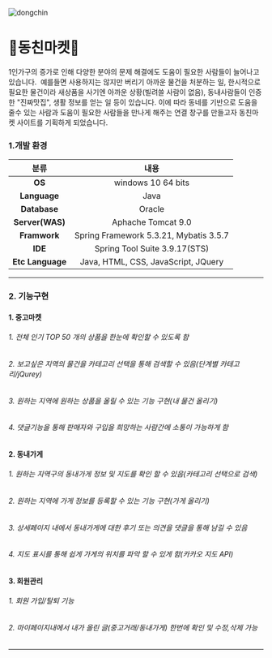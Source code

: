 ![dongchin](https://user-images.githubusercontent.com/101978677/187059753-c22754e5-82b5-46a1-a01e-27bcefe3c53a.JPG)

<h1>🏡동친마켓🏡</h1>
1인가구의 증가로 인해 다양한 분야의 문제 해결에도 도움이 필요한 사람들이 늘어나고 있습니다.&nbsp;
예를들면 사용하지는 않지만 버리기 아까운 물건을 처분하는 일, 한시적으로 필요한 물건이라 새상품을 사기엔 아까운 상황(빌려쓸 사람이 없음),
동내사람들이 인증한 "진짜맛집", 생활 정보를 얻는 일 등이 있습니다.&nbsp;이에 따라 동네를 기반으로 도움을 줄수 있는 사람과 도움이 필요한 사람들을 만나게 해주는 연결 창구를 만들고자 동친마켓 사이트를 기획하게 되었습니다.

### 1.개발 환경
|분류|내용|
|:---:|:------:|
|**OS**|windows 10 64 bits|
|**Language**|Java|
|**Database**|Oracle|
|**Server(WAS)**|Aphache Tomcat 9.0|
|**Framwork**|Spring Framework 5.3.21,  Mybatis 3.5.7|
|**IDE**|Spring Tool Suite 3.9.17(STS)|
|**Etc Language**|Java, HTML, CSS, JavaScript, JQuery |

<hr>

### 2. 기능구현
#### 1. 중고마켓
###### 1. 전체 인기 TOP 50 개의 상품을 한눈에 확인할 수 있도록 함
###### 2. 보고싶은 지역의 물건을 카테고리 선택을 통해 검색할 수 있음(단계별 카테고리/jQurey)
###### 3. 원하는 지역에 원하는 상품을 올릴 수 있는 기능 구현(내 물건 올리기)
###### 4. 댓글기능을 통해 판매자와 구입을 희망하는 사람간에 소통이 가능하게 함<br>
#### 2. 동내가게
###### 1. 원하는 지역구의 동내가게 정보 및 지도를 확인 할 수 있음(카테고리 선택으로 검색)
###### 2. 원하는 지역에 가게 정보를 등록할 수 있는 기능 구현(가게 올리기)
###### 3. 상세페이지 내에서 동내가게에 대한 후기 또는 의견을 댓글을 통해 남길 수 있음
###### 4. 지도 표시를 통해 쉽게 가게의 위치를 파악 할 수 있게 함(카카오 지도 API)
#### 3. 회원관리
###### 1. 회원 가입/탈퇴 기능
###### 2. 마이페이지내에서 내가 올린 글(중고거래/동내가게) 한번에 확인 및 수정,삭제 가능

 <hr>

